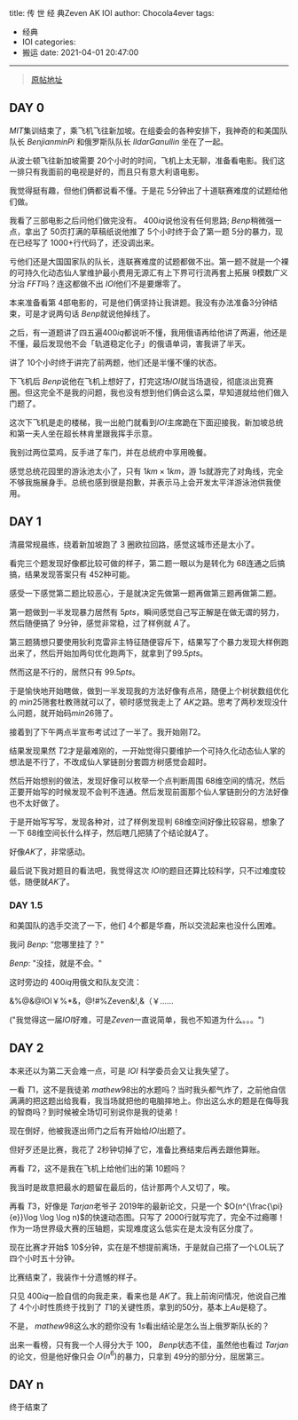 title: 传 世 经 典Zeven AK IOI
author: Chocola4ever
tags:
  - 经典
  - IOI
categories:
  - 搬运
date: 2021-04-01 20:47:00
---
> [原帖地址](https://www.luogu.com.cn/blog/wzw326173163/lol2021-you-ji)

## DAY 0
$MIT$集训结束了，乘飞机飞往新加坡。在组委会的各种安排下，我神奇的和美国队队长 $Benjianmin Pi$ 和俄罗斯队队长 $lldar Ganullin$ 坐在了一起。

从波士顿飞往新加坡需要 $20$个小时的时间，飞机上太无聊，准备看电影。我们这一排只有我面前的电视是好的，而且只有意大利语电影。

我觉得挺有趣，但他们俩都说看不懂。于是花 $5$分钟出了十道联赛难度的试题给他们做。

我看了三部电影之后问他们做完没有。 $400iq$说他没有任何思路; $Benp$稍微强一点，拿出了 $50$页打满的草稿纸说他推了 $5$个小时终于会了第一题 $5$分的暴力，现在已经写了 $1000+$行代码了，还没调出来。

亏他们还是大国国家队的队长，连联赛难度的试题都做不出。第一题不就是一个裸的可持久化动态仙人掌维护最小费用无源汇有上下界可行流再套上拓展 $9$模数广义分治 $FFT$吗？连这都做不出 $IOI$他们不是要爆零了。

本来准备看第 $4$部电影的，可是他们俩坚持让我讲题。我没有办法准备$3$分钟结束，可是才说两句话 $Benp$就说他掉线了。

之后，有一道题讲了四五遍$400iq$都说听不懂，我用俄语再给他讲了两遍，他还是不懂，最后发现他不会「轨道稳定化子」的俄语单词，害我讲了半天。

讲了 $10$个小时终于讲完了前两题，他们还是半懂不懂的状态。

下飞机后 $Benp$说他在飞机上想好了，打完这场$IOI$就当场退役，彻底淡出竞赛圈。但这完全不是我的问题，我也没有想到他们俩会这么菜，早知道就给他们做入门题了。

这次下飞机是走的楼梯，我一出舱门就看到$IOI$主席跪在下面迎接我，新加坡总统和第一夫人坐在超长林肯里跟我挥手示意。

我别过两位菜鸡，反手进了车门，并在总统府中享用晚餐。

感觉总统花园里的游泳池太小了，只有 $1km\times 1km$，游 $1s$就游完了对角线，完全不够我施展身手。总统也感到很是抱歉，并表示马上会开发太平洋游泳池供我使用。

## DAY 1
清晨常规晨练，绕着新加坡跑了 $3$ 圈欧拉回路，感觉这城市还是太小了。

看完三个题发现好像都比较可做的样子，第二题一眼以为是转化为 $68$连通之后搞搞，结果发现答案只有 $452$种可能。

感受一下感觉第二题比较恶心，于是就决定先做第一题再做第三题再做第二题。

第一题做到一半发现暴力居然有 $5pts$，瞬间感觉自己写正解是在做无谓的努力，然后随便搞了 $9$分钟，感觉非常稳，过了样例就 $A$了。

第三题猜想只要使用狄利克雷非主特征随便容斥下，结果写了个暴力发现大样例跑出来了，然后开始加两句优化跑两下，就拿到了$99.5pts$。

然而这是不行的，居然只有 $99.5pts$。

于是愉快地开始瞎做，做到一半发现我的方法好像有点吊，随便上个树状数组优化的 $min25$筛套杜教筛就可以了，顿时感觉我走上了 $AK$之路。思考了两秒发现没什么问题，就开始码$min26$筛了。

接着到了下午两点半宣布考试过了一半了。我开始刚$T2$。

结果发现果然 $T2$才是最难刚的，一开始觉得只要维护一个可持久化动态仙人掌的想法是不行了，不改成仙人掌链剖分套圆方树感觉会超时。

然后开始想别的做法，发现好像可以枚举一个点判断周围 $68$维空间的情况，然后正要开始写的时候发现不会判不连通。然后发现前面那个仙人掌链剖分的方法好像也不太好做了。

于是开始写写写，发现各种对，过了样例发现判 $68$维空间好像比较容易，想象了一下 $68$维空间长什么样子，然后瞎几把猜了个结论就$A$了。

好像$AK$了，非常感动。

最后说下我对题目的看法吧，我觉得这次 $IOI$的题目还算比较科学，只不过难度较低，随便就$AK$了。

### DAY 1.5
和美国队的选手交流了一下，他们 $4$个都是华裔，所以交流起来也没什么困难。

我问 $Benp$:
“您哪里挂了？"

$Benp$:
"没挂，就是不会。"

这时旁边的 $400iq$用俄文和队友交流：

&%@&@IOI￥%*&，@!#%Zeven&!,&（￥……

("我觉得这一届$IOI$好难，可是$Zeven$一直说简单，我也不知道为什么。。。")

## DAY 2
本来还以为第二天会难一点，可是 $IOI$ 科学委员会又让我失望了。

一看 $T1$，这不是我徒弟 $mathew98$出的水题吗？当时我头都气炸了，之前他自信满满的把这题出给我看，我当场就把他的电脑摔地上。你出这么水的题是在侮辱我的智商吗？到时候被全场切可别说你是我的徒弟！

现在倒好，他被我逐出师门之后有开始给$IOI$出题了。

但好歹还是比赛，我花了 $2$秒钟切掉了它，准备比赛结束后再去跟他算账。

再看 $T2$，这不是我在飞机上给他们出的第 $10$题吗？

我当时是故意把最水的题留在最后的，估计那两个人又切了，唉。

再看 $T3$，好像是 $Tarjan$老爷子 $2019$年的最新论文，只是一个 $O(n^{\frac{\pi}{e}}\log \log \log n)$的快速动态图。只写了 $2000$行就写完了，完全不过瘾哪！作为一场世界级大赛的压轴题，实现难度这么低实在是太没有区分度了。

现在比赛才开始$ 10$分钟，实在是不想提前离场，于是就自己搭了一个LOL玩了四个小时五十分钟。

比赛结束了，我装作十分遗憾的样子。

只见 $400iq$一脸自信的向我走来，看来也是 $AK$了。我上前询问情况，他说自己推了 $4$个小时性质终于找到了 $T1$的关键性质，拿到的$50$分，基本上$Au$是稳了。

不是， $mathew98$这么水的题你没有 $1s$看出结论是怎么当上俄罗斯队长的？

出来一看榜，只有我一个人得分大于 $100$， $Benp$状态不佳，虽然他也看过 $Tarjan$的论文，但是他好像只会 $O(n^6)$的暴力，只拿到 $49$分的部分分，屈居第三。

## DAY n
终于结束了